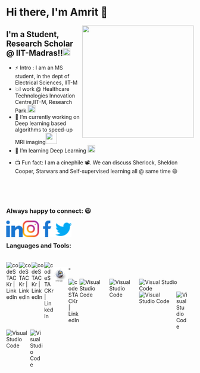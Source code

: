 # Hi there, I'm Amrit  👋

<img src="https://user-images.githubusercontent.com/45626998/124499381-855d6980-dddb-11eb-9ac2-246630748442.gif" width="300" height="300" align ="right" />

## I'm a Student, Research Scholar @ IIT-Madras!!<img src="https://icons.iconarchive.com/icons/google/noto-emoji-people-profession/1024/10206-man-student-icon.png" width="20" height="20" />

- ⚡ Intro : I am an MS student, in the dept of Electrical Sciences, IIT-M 
- 💥I work @ Healthcare Technologies Innovation Centre,IIT-M, Research Park.<img src="https://upload.wikimedia.org/wikipedia/te/thumb/6/69/IIT_Madras_Logo.svg/1200px-IIT_Madras_Logo.svg.png" width="20" height="20" /> 
- 🔭 I’m currently working on Deep learning based algorithms to speed-up MRI imaging<img src="https://cdn.iconscout.com/icon/premium/png-512-thumb/mri-13-1127700.png" width="30" height="30" />
- 🌱 I’m learning Deep Learning <img src="https://cdn.iconscout.com/icon/premium/png-256-thumb/deep-learning-1524275-1290822.png" width="20" height="20" />
<!-- - 👯 I’m looking to collaborate on medical i -->
<!-- - 🤔 I’m looking for help with ... -->
<!-- - 💬 Ask me about ... -->
<!-- - 📫 How to reach me: ... -->
<!-- - 😄 Pronouns: ... -->
- 📺 Fun fact: I am a cinephile 📽️. We can discuss Sherlock, Sheldon Cooper, Starwars and Self-supervised learning all @ same time 😄
 

<!-- ![giphy](https://user-images.githubusercontent.com/45626998/124499381-855d6980-dddb-11eb-9ac2-246630748442.gif) -->
<!-- <img src="https://user-images.githubusercontent.com/45626998/124499381-855d6980-dddb-11eb-9ac2-246630748442.gif" width="400" height="400" align ="right" /> -->



<!-- ### Spotify Playing 🎧

[<img src="https://now-playing-codestackr.vercel.app/api/spotify-playing" alt="codeSTACKr Spotify Playing" width="350" />](https://open.spotify.com/user/sortttlhfcsn7wspcv1u956gk) -->

<br>
<br>
<br>

### Always happy to connect: :smiley:
[<img align="left" alt="codeSTACKr | LinkedIn" width="44px" src="images/linkedin.svg" />][linkedin]
[<img align="left" alt="codeSTACKr | LinkedIn" width="44px" src="images/instagram.svg" />][instagram]
[<img align="left" alt="codeSTACKr | LinkedIn" width="44px" src="images/facebook.svg" />][facebook]
[<img align="left" alt="codeSTACKr | LinkedIn" width="44px" src="images/twitter.svg" />][twitter]




<br />
<br />

### Languages and Tools:
<br />

<img align="left" alt="codeSTACKr | LinkedIn" width="34px" src="https://cdn.jsdelivr.net/gh/devicons/devicon/icons/vscode/vscode-original.svg" />

<img align="left" alt="codeSTACKr | LinkedIn" width="34px" src="https://cdn.jsdelivr.net/gh/devicons/devicon/icons/jupyter/jupyter-original.svg" />

<img align="left" alt="codeSTACKr | LinkedIn" width="34px" src="https://cdn.jsdelivr.net/gh/devicons/devicon/icons/python/python-original.svg" />

<img align="left" alt="codeSTACKr | LinkedIn" width="25px" src="https://upload.wikimedia.org/wikipedia/commons/1/10/PyTorch_logo_icon.svg" />

<img align="left" alt="Visual Studio Code" width="40x"  width="44px" src="images/slicer.svg" />" 

<img align="left" alt="codeSTACKr | LinkedIn" width="30px" src="https://cdn.jsdelivr.net/gh/devicons/devicon/icons/matlab/matlab-original.svg" />

<img align="left" alt="Visual Studio Code" width="80x" src="https://upload.wikimedia.org/wikipedia/commons/1/1a/NumPy_logo.svg" />

<img align="left" alt="Visual Studio Code" width="80x" src="https://nlaongtup.github.io/post/scipy-lammps/featured.png" />

<img align="left" alt="Visual Studio Code" width="130x" src="https://matplotlib.org/_static/logo2_compressed.svg" />

<img align="left" alt="Visual Studio Code" width="100x" src="https://upload.wikimedia.org/wikipedia/commons/thumb/e/ed/Pandas_logo.svg/2560px-Pandas_logo.svg.png" />

<img align="left" alt="Visual Studio Code" width="30x" src="https://upload.wikimedia.org/wikipedia/commons/1/18/ISO_C%2B%2B_Logo.svg" />

<img align="left" alt="Visual Studio Code" width="64x" src="https://upload.wikimedia.org/wikipedia/commons/0/05/Scikit_learn_logo_small.svg" />

<img align="left" alt="Visual Studio Code" width="34x" src="https://cdn.jsdelivr.net/gh/devicons/devicon/icons/github/github-original.svg" />




</details>


[linkedin]: https://www.linkedin.com/in/amritkumarjethi/
[instagram]: https://www.instagram.com/am_ra8/
[facebook]: https://www.facebook.com/amrit.kumar.1044186/
[twitter]: https://twitter.com/amritkumar9595
